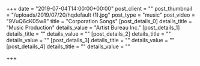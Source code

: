 +++
date = "2019-07-04T14:00:00+00:00"
post_client = ""
post_thumbnail = "/uploads/2019/07/20/hqdefault (1).jpg"
post_type = "music"
post_video = "9VuQ6cK05w8"
title = "Corporation Songs"
[post_details_0]
details_title = "Music Production"
details_value = "Artist Bureau Inc."
[post_details_1]
details_title = ""
details_value = ""
[post_details_2]
details_title = ""
details_value = ""
[post_details_3]
details_title = ""
details_value = ""
[post_details_4]
details_title = ""
details_value = ""

+++
